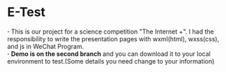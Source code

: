 # E-Test
**·** This is our project for a science competition "The Internet +". I had the responsibility to write the presentation pages with wxml(html), wxss(css), and js in WeChat Program. </br> 
**·** **Demo is on the second branch** and you can download it to your local environment to test.(Some details you need change to your information)
